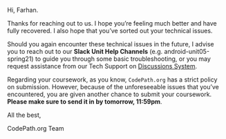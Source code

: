 Hi, Farhan.

Thanks for reaching out to us. I hope you’re feeling much better and have fully recovered. I also hope that you’ve sorted out your technical issues. 

Should you again encounter these technical issues in the future, I advise you to reach out to our **Slack Unit Help Channels** (e.g. android-unit05-spring21) to guide you through some basic troubleshooting, or you may request assistance from our Tech Support on [Discussions System]( https://discussions.codepath.com/).

Regarding your coursework, as you know, `CodePath.org` has a strict policy on submission. However, because of the unforeseeable issues that you’ve encountered, you are given another chance to submit your coursework. **Please make sure to send it in by tomorrow, 11:59pm**.

All the best,

CodePath&#46;org Team
